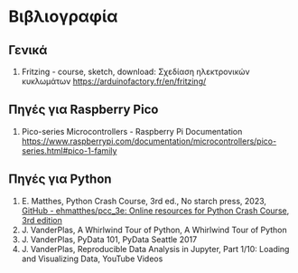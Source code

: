 # Βιβλιογραφία

## Γενικά

1. Fritzing - course, sketch, download: Σχεδίαση ηλεκτρονικών κυκλωμάτων
https://arduinofactory.fr/en/fritzing/


## Πηγές για Raspberry Pico 

1. Pico-series Microcontrollers - Raspberry Pi Documentation
https://www.raspberrypi.com/documentation/microcontrollers/pico-series.html#pico-1-family


## Πηγές για Python


1. E.  Matthes, Python Crash Course, 3rd ed., No starch press, 2023, [GitHub - ehmatthes/pcc_3e: Online resources for Python Crash Course, 3rd edition](https://github.com/ehmatthes/pcc_3e)
1. J. VanderPlas, A Whirlwind Tour of Python, A Whirlwind Tour of Python
1. J. VanderPlas, PyData 101, PyData Seattle 2017
1. J. VanderPlas, Reproducible Data Analysis in Jupyter, Part 1/10: Loading and Visualizing Data, YouTube Videos

